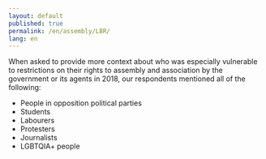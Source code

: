 ```yaml
---
layout: default
published: true
permalink: /en/assembly/LBR/
lang: en
---
```


When asked to provide more context about who was especially vulnerable to restrictions on their rights to assembly and association by the government or its agents in 2018, our respondents mentioned all of the following:
-	People in opposition political parties
-	Students
-	Labourers
-	Protesters
-	Journalists
-	LGBTQIA+ people

